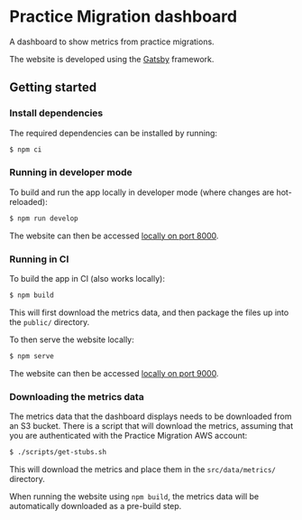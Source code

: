 # Practice Migration dashboard

A dashboard to show metrics from practice migrations.

The website is developed using the [Gatsby](https://www.gatsbyjs.com/) framework.

## Getting started

### Install dependencies

The required dependencies can be installed by running:

```bash
$ npm ci
```

### Running in developer mode

To build and run the app locally in developer mode (where changes are hot-reloaded):

```bash
$ npm run develop
```

The website can then be accessed [locally on port 8000](http://localhost:8000).

### Running in CI

To build the app in CI (also works locally):

```bash
$ npm build
```

This will first download the metrics data, and then package the files up into the `public/` directory.

To then serve the website locally:

```bash
$ npm serve
```

The website can then be accessed [locally on port 9000](http://localhost:9000).

### Downloading the metrics data

The metrics data that the dashboard displays needs to be downloaded from an S3 bucket. There is a script that will download the metrics, assuming that you are authenticated with the Practice Migration AWS account:

```bash
$ ./scripts/get-stubs.sh
```

This will download the metrics and place them in the `src/data/metrics/` directory.

When running the website using `npm build`, the metrics data will be automatically downloaded as a pre-build step.
